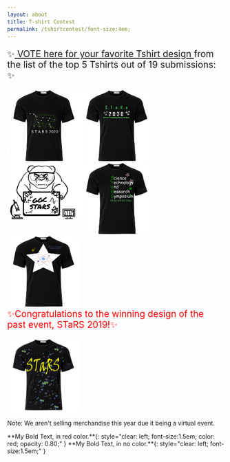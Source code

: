 ```yaml
---
layout: about
title: T-shirt Contest
permalink: /tshirtcontest/font-size:4em;
---
```


<p style="clear: left; font-size:1.5em;">✨<a href="https://ggc.az1.qualtrics.com/jfe/form/SV_3fVkT5VXAk2SkhE"> VOTE here for your favorite Tshirt design </a> from the list of the top 5 Tshirts out of 19 submissions: ✨</p>

<img src="/assets/images/tshirts/Lisa Tang.png" style="max-width:170px; max-height:170px; float: left;">
<img src="/assets/images/tshirts/STARStshirt_HeidiBolte.png" style="max-width:170px; max-height:170px; float: left;">
<img src="/assets/images/tshirts/Miguel Lago.png" style="max-width:170px; max-height:170px; float: left;">
<img src="/assets/images/tshirts/DaisyAguilar.png" style="max-width:170px; max-height:170px; float: left;">
<img src="/assets/images/tshirts/CassandraRichemond.png" style="max-width:170px; max-height:170px; float: left;">  

<p style="clear: left; font-size:1.5em; color: red">✨Congratulations to the winning design of the past event, STaRS 2019!✨</p> 
<img src="/assets/images/tshirts/T-shirt Winner.png" style="max-width:170px; max-height:170px; float: center;">

<p style="clear: left;">Note: We aren't selling merchandise this year due it being a virtual event.</p>
**My Bold Text, in red color.**{: style="clear: left; font-size:1.5em; color: red; opacity: 0.80;" } **My Bold Text, in no color.**{: style="clear: left; font-size:1.5em;" }
